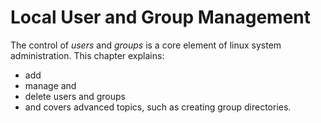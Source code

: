 # Local User and Group Management

The control of _users_ and _groups_ is a core element of linux system administration. This chapter explains:
  - add
  - manage and 
  - delete users and groups
  - and covers advanced topics, such as creating group directories.
